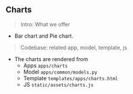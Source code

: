 ## Charts

> Intro: What we offer

- Bar chart and Pie chart.

> Codebase: related app, model, template, js 

- The charts are rendered from
    - Apps `apps/charts`
    - Model `apps/common/models.py`
    - Template `templates/apps/charts.html`
    - JS `static/assets/charts.js`
